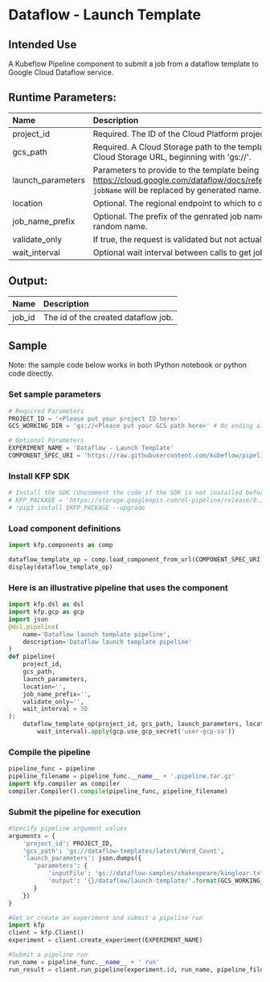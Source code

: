 
# Dataflow - Launch Template

## Intended Use

A Kubeflow Pipeline component to submit a job from a dataflow template to Google Cloud Dataflow service.

## Runtime Parameters:
Name | Description
:--- | :----------
project_id | Required. The ID of the Cloud Platform project that the job belongs to.
gcs_path | Required. A Cloud Storage path to the template from which to create the job. Must be valid Cloud Storage URL, beginning with 'gs://'.
launch_parameters | Parameters to provide to the template being launched. Schema defined in https://cloud.google.com/dataflow/docs/reference/rest/v1b3/LaunchTemplateParameters. `jobName` will be replaced by generated name.
location | Optional. The regional endpoint to which to direct the request.
job_name_prefix |  Optional. The prefix of the genrated job name. If not provided, the method will generated a random name.
validate_only | If true, the request is validated but not actually executed. Defaults to false.
wait_interval | Optional wait interval between calls to get job status. Defaults to 30.

## Output:
Name | Description
:--- | :----------
job_id | The id of the created dataflow job.

## Sample

Note: the sample code below works in both IPython notebook or python code directly.

### Set sample parameters


```python
# Required Parameters
PROJECT_ID = '<Please put your project ID here>'
GCS_WORKING_DIR = 'gs://<Please put your GCS path here>' # No ending slash

# Optional Parameters
EXPERIMENT_NAME = 'Dataflow - Launch Template'
COMPONENT_SPEC_URI = 'https://raw.githubusercontent.com/kubeflow/pipelines/master/components/gcp/dataflow/launch_template/component.yaml'
```

### Install KFP SDK


```python
# Install the SDK (Uncomment the code if the SDK is not installed before)
# KFP_PACKAGE = 'https://storage.googleapis.com/ml-pipeline/release/0.1.11/kfp.tar.gz'
# !pip3 install $KFP_PACKAGE --upgrade
```

### Load component definitions


```python
import kfp.components as comp

dataflow_template_op = comp.load_component_from_url(COMPONENT_SPEC_URI)
display(dataflow_template_op)
```

### Here is an illustrative pipeline that uses the component


```python
import kfp.dsl as dsl
import kfp.gcp as gcp
import json
@dsl.pipeline(
    name='Dataflow launch template pipeline',
    description='Dataflow launch template pipeline'
)
def pipeline(
    project_id, 
    gcs_path, 
    launch_parameters, 
    location='', 
    job_name_prefix='', 
    validate_only='', 
    wait_interval = 30
):
    dataflow_template_op(project_id, gcs_path, launch_parameters, location, job_name_prefix, validate_only, 
        wait_interval).apply(gcp.use_gcp_secret('user-gcp-sa'))
```

### Compile the pipeline


```python
pipeline_func = pipeline
pipeline_filename = pipeline_func.__name__ + '.pipeline.tar.gz'
import kfp.compiler as compiler
compiler.Compiler().compile(pipeline_func, pipeline_filename)
```

### Submit the pipeline for execution


```python
#Specify pipeline argument values
arguments = {
    'project_id': PROJECT_ID,
    'gcs_path': 'gs://dataflow-templates/latest/Word_Count',
    'launch_parameters': json.dumps({
       'parameters': {
           'inputFile': 'gs://dataflow-samples/shakespeare/kinglear.txt',
           'output': '{}/dataflow/launch-template/'.format(GCS_WORKING_DIR)
       }
    })
}

#Get or create an experiment and submit a pipeline run
import kfp
client = kfp.Client()
experiment = client.create_experiment(EXPERIMENT_NAME)

#Submit a pipeline run
run_name = pipeline_func.__name__ + ' run'
run_result = client.run_pipeline(experiment.id, run_name, pipeline_filename, arguments)
```
